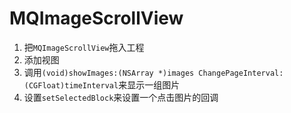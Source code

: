 # MQImageScrollView

1. 把`MQImageScrollView`拖入工程
2. 添加视图
3. 调用`(void)showImages:(NSArray *)images ChangePageInterval:(CGFloat)timeInterval`来显示一组图片
4. 设置`setSelectedBlock`来设置一个点击图片的回调